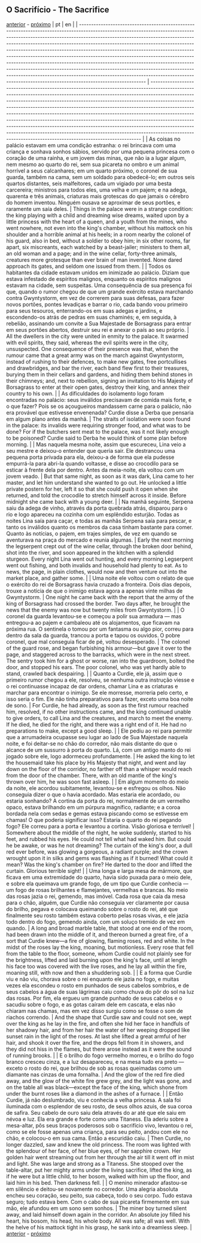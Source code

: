 ## O Sacrifício - The Sacrifice
[anterior](./chapter-30.md) - [próximo](./chapter-32.md)
| pt                                                                                                                                                                                                                                                                                                                                                                                                                                                                                                                                                                                                                                                                                                                                                         | en                                                                                                                                                                                                                                                                                                                                                                                                                                                                                                                                                                                                                                                                                                                         |
| ---------------------------------------------------------------------------------------------------------------------------------------------------------------------------------------------------------------------------------------------------------------------------------------------------------------------------------------------------------------------------------------------------------------------------------------------------------------------------------------------------------------------------------------------------------------------------------------------------------------------------------------------------------------------------------------------------------------------------------------------------------- | -------------------------------------------------------------------------------------------------------------------------------------------------------------------------------------------------------------------------------------------------------------------------------------------------------------------------------------------------------------------------------------------------------------------------------------------------------------------------------------------------------------------------------------------------------------------------------------------------------------------------------------------------------------------------------------------------------------------------- |
| As coisas no palácio estavam em uma condição estranha: o rei brincava com uma criança e sonhava sonhos sábios, servido por uma pequena princesa com o coração de uma rainha, e um jovem das minas, que não ia a lugar algum, nem mesmo ao quarto do rei, sem sua picareta no ombro e um animal horrível a seus calcanhares; em um quarto próximo, o coronel de sua guarda, também na cama, sem um soldado para obedecê-lo; em outros seis quartos distantes, seis malfeitores, cada um vigiado por uma besta carcereira; ministros para todos eles, uma velha e um pajem; e na adega, quarenta e três animais, criaturas mais grotescas do que jamais o cérebro do homem inventou. Ninguém ousava se aproximar de seus portões, e raramente um saía deles. | Things in the palace were in a strange condition: the king playing with a child and dreaming wise dreams, waited upon by a little princess with the heart of a queen, and a youth from the mines, who went nowhere, not even into the king's chamber, without his mattock on his shoulder and a horrible animal at his heels; in a room nearby the colonel of his guard, also in bed, without a soldier to obey him; in six other rooms, far apart, six miscreants, each watched by a beast-jailer; ministers to them all, an old woman and a page; and in the wine cellar, forty-three animals, creatures more grotesque than ever brain of man invented. None dared approach its gates, and seldom one issued from them. |
| Todos os habitantes da cidade estavam unidos em inimizade ao palácio. Diziam que estava infestado de espíritos malignos, enquanto os espíritos malignos estavam na cidade, sem suspeitas. Uma consequência de sua presença foi que, quando o rumor chegou de que um grande exército estava marchando contra Gwyntystorm, em vez de correrem para suas defesas, para fazer novos portões, pontes levadiças e barrar o rio, cada bando voou primeiro para seus tesouros, enterrando-os em suas adegas e jardins, e escondendo-os atrás de pedras em suas chaminés; e, em seguida, à rebelião, assinando um convite a Sua Majestade de Borsagrass para entrar em seus portões abertos, destruir seu rei e anexar o país ao seu próprio.                       | All the dwellers in the city were united in enmity to the palace. It swarmed with evil spirits, they said, whereas the evil spirits were in the city, unsuspected. One consequence of their presence was that, when the rumour came that a great army was on the march against Gwyntystorm, instead of rushing to their defences, to make new gates, free portcullises and drawbridges, and bar the river, each band flew first to their treasures, burying them in their cellars and gardens, and hiding them behind stones in their chimneys; and, next to rebellion, signing an invitation to His Majesty of Borsagrass to enter at their open gates, destroy their king, and annex their country to his own.           |
| As dificuldades do isolamento logo foram encontradas no palácio: seus inválidos precisavam de comida mais forte, e o que fazer? Pois se os açougueiros mandassem carne para o palácio, não era provável que estivesse envenenada? Curdie disse a Derba que pensaria em algum plano antes da manhã.                                                                                                                                                                                                                                                                                                                                                                                                                                                         | The straits of isolation were soon found in the palace: its invalids were requiring stronger food, and what was to be done? For if the butchers sent meat to the palace, was it not likely enough to be poisoned? Curdie said to Derba he would think of some plan before morning.                                                                                                                                                                                                                                                                                                                                                                                                                                         |
| Mas naquela mesma noite, assim que escureceu, Lina veio a seu mestre e deixou-o entender que queria sair. Ele destrancou uma pequena porta privada para ela, deixou-a de forma que ela pudesse empurrá-la para abri-la quando voltasse, e disse ao crocodilo para se esticar à frente dela por dentro. Antes da meia-noite, ela voltou com um jovem veado.                                                                                                                                                                                                                                                                                                                                                                                                 | But that same night, as soon as it was dark, Lina came to her master, and let him understand she wanted to go out. He unlocked a little private postern for her, left it so that she could push it open when she returned, and told the crocodile to stretch himself across it inside. Before midnight she came back with a young deer.                                                                                                                                                                                                                                                                                                                                                                                    |
| Na manhã seguinte,  Serpena saiu da adega de vinho, através da porta quebrada atrás, disparou para o rio e logo apareceu na cozinha com um esplêndido esturjão. Todas as noites Lina saía para caçar, e todas as manhãs Serpena saía para pescar, e tanto os inválidos quanto os membros da casa tinham bastante para comer. Quanto às notícias, o pajem, em trajes simples, de vez em quando se aventurava na praça do mercado e reunia algumas.                                                                                                                                                                                                                                                                                                          | Early the next morning the legserpent crept out of the wine cellar, through the broken door behind, shot into the river, and soon appeared in the kitchen with a splendid sturgeon. Every night Lina went out hunting, and every morning Legserpent went out fishing, and both invalids and household had plenty to eat. As to news, the page, in plain clothes, would now and then venture out into the market place, and gather some.                                                                                                                                                                                                                                                                                    |
| Uma noite ele voltou com o relato de que o exército do rei de Borsagrass havia cruzado a fronteira. Dois dias depois, trouxe a notícia de que o inimigo estava agora a apenas vinte milhas de Gwyntystorm.                                                                                                                                                                                                                                                                                                                                                                                                                                                                                                                                                 | One night he came back with the report that the army of the king of Borsagrass had crossed the border. Two days after, he brought the news that the enemy was now but twenty miles from Gwyntystorm.                                                                                                                                                                                                                                                                                                                                                                                                                                                                                                                       |
| O coronel da guarda levantou-se e começou a polir sua armadura — mas entregou-a ao pajem e cambaleou até os alojamentos, que ficavam na próxima rua. O sentinela o tomou por um fantasma ou algo pior, correu para dentro da sala da guarda, trancou a porta e tapou os ouvidos. O pobre coronel, que mal conseguia ficar de pé, voltou desesperado.                                                                                                                                                                                                                                                                                                                                                                                                       | The colonel of the guard rose, and began furbishing his armour—but gave it over to the page, and staggered across to the barracks, which were in the next street. The sentry took him for a ghost or worse, ran into the guardroom, bolted the door, and stopped his ears. The poor colonel, who was yet hardly able to stand, crawled back despairing.                                                                                                                                                                                                                                                                                                                                                                    |
| Quanto a Curdie, ele já, assim que o primeiro rumor chegou a ele, resolveu, se nenhuma outra instrução viesse e o rei continuasse incapaz de dar ordens, chamar Lina e as criaturas e marchar para encontrar o inimigo. Se ele morresse, morreria pelo certo, e isso seria o fim. Ele não tinha preparativos para fazer, exceto uma boa noite de sono.                                                                                                                                                                                                                                                                                                                                                                                                     | For Curdie, he had already, as soon as the first rumour reached him, resolved, if no other instructions came, and the king continued unable to give orders, to call Lina and the creatures, and march to meet the enemy. If he died, he died for the right, and there was a right end of it. He had no preparations to make, except a good sleep.                                                                                                                                                                                                                                                                                                                                                                          |
| Ele pediu ao rei para permitir que a arrumadeira ocupasse seu lugar ao lado de Sua Majestade naquela noite, e foi deitar-se no chão do corredor, não mais distante do que o alcance de um sussurro à porta do quarto. Lá, com um antigo manto do rei jogado sobre ele, logo adormeceu profundamente.                                                                                                                                                                                                                                                                                                                                                                                                                                                       | He asked the king to let the housemaid take his place by His Majesty that night, and went and lay down on the floor of the corridor, no farther off than a whisper would reach from the door of the chamber. There, with an old mantle of the king's thrown over him, he was soon fast asleep.                                                                                                                                                                                                                                                                                                                                                                                                                             |
| Em algum momento do meio da noite, ele acordou subitamente, levantou-se e esfregou os olhos. Não conseguia dizer o que o havia acordado. Mas estaria ele acordado, ou estaria sonhando? A cortina da porta do rei, normalmente de um vermelho opaco, estava brilhando em um púrpura magnífico, radiante; e a coroa bordada nela com sedas e gemas estava piscando como se estivesse em chamas! O que poderia significar isso? Estaria o quarto do rei pegando fogo? Ele correu para a porta e levantou a cortina. Visão gloriosa e terrível!                                                                                                                                                                                                               | Somewhere about the middle of the night, he woke suddenly, started to his feet, and rubbed his eyes. He could not tell what had waked him. But could he be awake, or was he not dreaming? The curtain of the king's door, a dull red ever before, was glowing a gorgeous, a radiant purple; and the crown wrought upon it in silks and gems was flashing as if it burned! What could it mean? Was the king's chamber on fire? He darted to the door and lifted the curtain. Glorious terrible sight!                                                                                                                                                                                                                       |
| Uma longa e larga mesa de mármore, que ficava em uma extremidade do quarto, havia sido puxada para o meio dele, e sobre ela queimava um grande fogo, de um tipo que Curdie conhecia — um fogo de rosas brilhantes e flamejantes, vermelhas e brancas. No meio das rosas jazia o rei, gemendo, mas imóvel. Cada rosa que caía da mesa para o chão, alguém, que Curdie não conseguia ver claramente por causa do brilho, pegava e colocava queimando sobre o rosto do rei, até que finalmente seu rosto também estava coberto pelas rosas vivas, e ele jazia todo dentro do fogo, gemendo ainda, com um soluço tremido de vez em quando.                                                                                                                     | A long and broad marble table, that stood at one end of the room, had been drawn into the middle of it, and thereon burned a great fire, of a sort that Curdie knew—a fire of glowing, flaming roses, red and white. In the midst of the roses lay the king, moaning, but motionless. Every rose that fell from the table to the floor, someone, whom Curdie could not plainly see for the brightness, lifted and laid burning upon the king's face, until at length his face too was covered with the live roses, and he lay all within the fire, moaning still, with now and then a shuddering sob.                                                                                                                      |
| E a forma que Curdie viu e não viu, chorava sobre o rei enquanto ele jazia no fogo, e muitas vezes ela escondeu o rosto em punhados de seus cabelos sombrios, e de seus cabelos a água de suas lágrimas caiu como chuva do pôr do sol na luz das rosas. Por fim, ela ergueu um grande punhado de seus cabelos e o sacudiu sobre o fogo, e as gotas caíram dele em cascata, e elas não chiaram nas chamas, mas em vez disso surgiu como se fosse o som de riachos correndo.                                                                                                                                                                                                                                                                                 | And the shape that Curdie saw and could not see, wept over the king as he lay in the fire, and often she hid her face in handfuls of her shadowy hair, and from her hair the water of her weeping dropped like sunset rain in the light of the roses. At last she lifted a great armful of her hair, and shook it over the fire, and the drops fell from it in showers, and they did not hiss in the flames, but there arose instead as it were the sound of running brooks.                                                                                                                                                                                                                                               |
| E o brilho do fogo vermelho morreu, e o brilho do fogo branco cresceu cinza, e a luz desapareceu, e na mesa tudo era preto — exceto o rosto do rei, que brilhou de sob as rosas queimadas como um diamante nas cinzas de uma fornalha.                                                                                                                                                                                                                                                                                                                                                                                                                                                                                                                     | And the glow of the red fire died away, and the glow of the white fire grew grey, and the light was gone, and on the table all was black—except the face of the king, which shone from under the burnt roses like a diamond in the ashes of a furnace.                                                                                                                                                                                                                                                                                                                                                                                                                                                                     |
| Então Curdie, já não deslumbrado, viu e conhecia a velha princesa. A sala foi iluminada com o esplendor de seu rosto, de seus olhos azuis, de sua coroa de safira. Seu cabelo de ouro saiu dela através do ar até que ele saiu em névoa e luz. Ela era grande e forte como uma Titaness. Ela aderiu sobre a mesa-altar, pôs seus braços poderosos sob o sacrifício vivo, levantou o rei, como se ele fosse apenas uma criança, para seu peito, andou com ele no chão, e colocou-o em sua cama. Então a escuridão caiu.                                                                                                                                                                                                                                     | Then Curdie, no longer dazzled, saw and knew the old princess. The room was lighted with the splendour of her face, of her blue eyes, of her sapphire crown. Her golden hair went streaming out from her through the air till it went off in mist and light. She was large and strong as a Titaness. She stooped over the table-altar, put her mighty arms under the living sacrifice, lifted the king, as if he were but a little child, to her bosom, walked with him up the floor, and laid him in his bed. Then darkness fell.                                                                                                                                                                                         |
| O menino minerador afastou-se em silêncio e deitou-se novamente no corredor. Uma alegria absoluta encheu seu coração, seu peito, sua cabeça, todo o seu corpo. Tudo estava seguro; tudo estava bem. Com o cabo de sua picareta firmemente em sua mão, ele afundou em um sono sem sonhos.                                                                                                                                                                                                                                                                                                                                                                                                                                                                   | The miner boy turned silent away, and laid himself down again in the corridor. An absolute joy filled his heart, his bosom, his head, his whole body. All was safe; all was well. With the helve of his mattock tight in his grasp, he sank into a dreamless sleep.                                                                                                                                                                                                                                                                                                                                                                                                                                                        |
[anterior](./chapter-30.md) - [próximo](./chapter-32.md)
